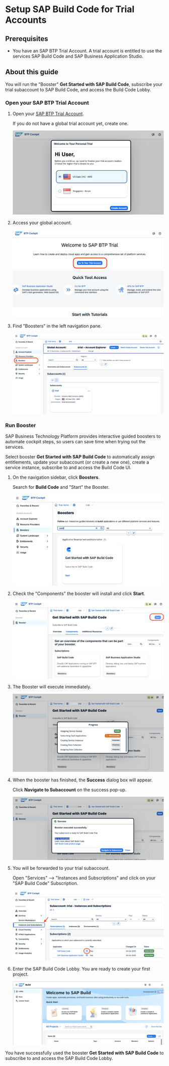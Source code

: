 # Setup SAP Build Code for Trial Accounts

## Prerequisites
- You have an SAP BTP Trial Account. A trial account is entitled to use the services SAP Build Code and SAP Business Application Studio.

## About this guide

You will run the "Booster" **Get Started with SAP Build Code**, subscribe your trial subaccount to SAP Build Code, and access the Build Code Lobby.


### Open your SAP BTP Trial Account 

1. Open your [SAP BTP Trial Account](https://account.hanatrial.ondemand.com/trial/#/home/trial).

    If you do not have a global trial account yet, create one.

    ![](images_trial/bc_trial_00_create_account.png)

2. Access your global account.

    ![](images_trial/bc_trial_01_gotoaccoumt.png)

3. Find "Boosters" in the left navigation pane.

   ![Access Global account](images_trial/bc_trial_02_global_account.png)


### Run Booster


SAP Business Technology Platform provides interactive guided boosters to automate cockpit steps, so users can save time when trying out the services.

Select booster **Get Started with SAP Build Code** to automatically assign entitlements, update your subaccount (or create a new one), create a service instance, subscribe to and access the Build Code UI.

1. On the navigation sidebar, click **Boosters**.

    Search for **Build Code** and "Start" the Booster.

    ![Search Booster](images_trial/bc_trial_03_find_booster.png)

2. Check the "Components" the booster will install and click **Start**.

    ![Booster Components](images_trial/bc_trial_04_check_comp.png)

3. The Booster will execute immediately.

    ![Booster Step 1](images_trial/bc_trial_05_booster_execute.png)

4. When the booster has finished, the **Success** dialog box will appear.

    Click **Navigate to Subaccount** on the success pop-up.

    ![Success](images_trial/bc_trial_06_success.png)


5. You will be forwarded to your trial subaccount.

   Open "Services" --> "Instances and Subscriptions" and click on your "SAP Build Code" Subscription.
   
    ![Start SAP Build code subscription](images_trial/bc_trial_07_subscriptions.png)


6. Enter the SAP Build Code Lobby. You are ready to create your first project.


   ![Emter the SAP Build Code Lobby](images_trial/bc_trial_08_lobby.png)

You have successfully used the booster **Get Started with SAP Build Code** to subscribe to and access the SAP Build Code Lobby.
